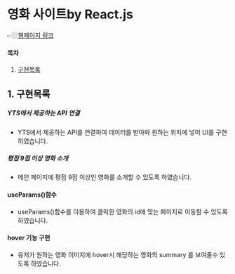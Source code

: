 # 영화 사이트by React.js


👉🏼[웹페이지 링크](https://wlals2997.github.io/react-for-beginners/)


#### 목차
1. [구현목록](#1-%EA%B5%AC%ED%98%84%EB%AA%A9%EB%A1%9D)


## 1. 구현목록
##### YTS에서 제공하는 API 연결
* YTS에서 제공하는 API를 연결하여 데이터를 받아와 원하는 위치에 넣어 UI를 구현하였습니다.

##### 평점 9점 이상 영화 소개
- 메인 페이지에 평점 9점 이상인 영화를 소개할 수 있도록 하였습니다.

#### useParams()함수
- useParams()함수를 이용하여 클릭한 영화의 id에 맞는 페이지로 이동할 수 있도록 하였습니다.

#### hover 기능 구현
-  유저가 원하는 영화 이미지에 hover시 해당하는 영화의 summary 를 보여줄수 있도록 하였습니다.


